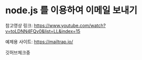 # node.js 를 이용하여 이메일 보내기

참고영상 링크:
https://www.youtube.com/watch?v=toLDNN4FQv0&list=LL&index=15

예제용 사이트: https://mailtrap.io/


깃허브체크중
